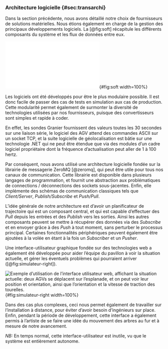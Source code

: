 ### Architecture logicielle {#sec:transarchi}

Dans la section précédente, nous avons détaillé notre choix de fournisseurs de solutions matérielles. Nous étions
également en charge de la gestion des principaux développements logiciels. La [@fig:soft] récapitule les différents
composants du système et les flux de données entre eux.

![Architecture logicielle: chaque arbre a trois sondes Granier qui sont utilisées par le planificateur de trajectoire.
Le planificateur de trajectoire récupère également la position et l’orientation actuelle de chaque robot grâce au
système de géolocalisation, puis calcule les vitesses de traction et d’orientation de chaque tourelle de chaque AGV. Un
utilisateur peut aussi directement donner des consignes au planificateur de trajectoire lorsque c’est nécessaire. Les
variables $(s_1, s_2, s_3)$, $(x, y, \alpha)$ et $(v_i, \theta_i)$ sont explicitées dans la
[@sec:transplanif]](tikz/schema_block.pdf){#fig:soft width=100%}

Les logiciels ont été développés pour être le plus modulaire possible. Il est donc facile de passer des cas de tests
en simulation aux cas de production. Cette modularité permet également de surmonter la diversité de technologies
utilisées par nos fournisseurs, puisque des convertisseurs sont simples et rapide à coder.

En effet, les sondes Granier fournissent des valeurs toutes les 30 secondes sur une liaison série, le logiciel des
AGV attend des commandes ASCII sur un socket TCP, et la suite logicielle de géolocalisation est bâtie sur une
technologie .NET qui ne peut être étendue que via des modules d’un cadre logiciel propriétaire dont la fréquence
d’actualisation peut aller de 1 à 100 hertz.

Par conséquent, nous avons utilisé une architecture logicielle fondée sur la librairie de messagerie ZeroMQ
[@zeromq], qui peut être utile pour tous nos canaux de communication. Cette librairie est disponible dans plusieurs
langages de programmation, et fournit une abstraction aux problématiques de connections / déconnections des sockets
sous-jacentes. Enfin, elle implémente des schémas de communication classiques tels que *Client/Server*,
*Publish/Subscribe* et *Push/Pull*.

L’idée générale de notre architecture est d’avoir un planificateur de trajectoire qui est un composant central, et qui
est capable d’effectuer des *Pull* depuis les entrées et des *Publish* vers les sorties. Ainsi les autres composants
peuvent se mettre à récupérer des données via des *Subscribe* et en envoyer grâce à des *Push* à tout moment, sans
perturber le processus principal. Certaines fonctionnalités périphériques peuvent également être ajoutées à la volée en
étant à la fois un *Subscriber* et un *Pusher*.

Une interface-utilisateur graphique fondée sur des technologies web a également été développée pour aider l’équipe du
pavillon à voir la situation actuelle, et gérer les éventuels problèmes qui pourraient arriver
([@fig:simulateur-right]).

![Exemple d’utilisation de l’interface utilisateur web, affichant la situation actuelle: deux AGVs se déplacent sur
l’esplanade, et on peut voir leur position et orientation, ainsi que l’orientation et la vitesse de traction des
tourelles.](imgs/simulateur-right.png){#fig:simulateur-right width=100%}

Dans des cas plus complexes, ceci nous permet également de travailler sur l’installation à
distance, pour éviter d’avoir besoin d’ingénieurs sur place. Enfin, pendant la période de développement, cette
interface a également permis à l’artiste de se faire une idée du mouvement des arbres au fur et à mesure de notre
avancement.

*NB:* En temps normal, cette interface-utilisateur est inutile, vu que le système est entièrement autonome.
